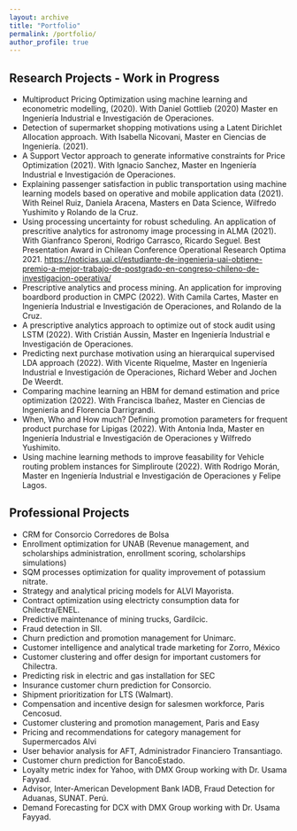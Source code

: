 ```yaml
---
layout: archive
title: "Portfolio"
permalink: /portfolio/
author_profile: true
---
```


## Research Projects - Work in Progress

* Multiproduct Pricing Optimization using machine learning and econometric modelling, (2020). With Daniel Gottlieb (2020) Master en Ingeniería Industrial e Investigación de Operaciones.
* Detection of supermarket shopping motivations using a Latent Dirichlet Allocation approach. With Isabella Nicovani, Master en Ciencias de Ingeniería. (2021).
* A Support Vector approach to generate informative constraints for Price Optimization (2021). With Ignacio Sanchez, Master en Ingeniería Industrial e Investigación de Operaciones.
* Explaining passenger satisfaction in public transportation using machine learning models based on operative and mobile application data (2021). With Reinel Ruiz, Daniela Aracena, Masters en Data Science, Wilfredo Yushimito y Rolando de la Cruz. 
* Using processing uncertainty for robust scheduling. An application of prescritive analytics for astronomy image processing in ALMA (2021). With Gianfranco Speroni, Rodrigo Carrasco, Ricardo Seguel. Best Presentation Award in Chilean Conference Operational Research Optima 2021. https://noticias.uai.cl/estudiante-de-ingenieria-uai-obtiene-premio-a-mejor-trabajo-de-postgrado-en-congreso-chileno-de-investigacion-operativa/ 
* Prescriptive analytics and process mining. An application for improving boardbord production in CMPC (2022). With Camila Cartes, Master en Ingeniería Industrial e Investigación de Operaciones, and Rolando de la Cruz.
* A prescriptive analytics approach to optimize out of stock audit using LSTM (2022). With Cristián Aussin, Master en Ingeniería Industrial e Investigación de Operaciones.
* Predicting next purchase motivation using an hierarquical supervised LDA approach (2022). With Vicente Riquelme, Master en Ingeniería Industrial e Investigación de Operaciones, Richard Weber and Jochen De Weerdt.
* Comparing machine learning an HBM for demand estimation and price optimization (2022). With Francisca Ibañez, Master en Ciencias de Ingeniería and Florencia Darrigrandi.
* When, Who and How much? Defining promotion parameters for frequent product purchase for Lipigas (2022). With Antonia Inda, Master en Ingeniería Industrial e Investigación de Operaciones y Wilfredo Yushimito.
* Using machine learning methods to improve feasability for Vehicle routing problem instances for Simpliroute (2022). With Rodrigo Morán, Master en Ingeniería Industrial e Investigación de Operaciones y Felipe Lagos.


## Professional Projects


* CRM for Consorcio Corredores de Bolsa
* Enrollment optimization for UNAB (Revenue management, and scholarships administration, enrollment scoring, scholarships simulations)
* SQM processes optimization for quality improvement of potassium nitrate.
* Strategy and analytical pricing models for ALVI Mayorista.
* Contract optimization using electricty consumption data for Chilectra/ENEL.
* Predictive maintenance of mining trucks, Gardilcic.
* Fraud detection in SII.
* Churn prediction and promotion management for Unimarc.
* Customer intelligence and analytical trade marketing for Zorro, México
* Customer clustering and offer design for important customers for Chilectra.
* Predicting risk in electric and gas installation for SEC
* Insurance customer churn prediction for Consorcio.
* Shipment prioritization for LTS (Walmart).
* Compensation and incentive design for salesmen workforce, Paris Cencosud.
* Customer clustering and promotion management, Paris and Easy
* Pricing and recommendations for category management for Supermercados Alvi
* User behavior analysis for AFT, Administrador Financiero Transantiago.
* Customer churn prediction for BancoEstado.
* Loyalty metric index for Yahoo, with DMX Group working with Dr. Usama Fayyad.
* Advisor, Inter-American Development Bank IADB, Fraud Detection for Aduanas, SUNAT. Perú.
* Demand Forecasting for DCX with DMX Group working with Dr. Usama Fayyad.



